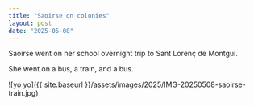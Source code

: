 ```yaml
---
title: "Saoirse on colonies"
layout: post
date: "2025-05-08"
---
```


Saoirse went on her school overnight trip to Sant Lorenç de Montgui.

She went on a bus, a train, and a bus.

![yo yo]({{ site.baseurl }}/assets/images/2025/IMG-20250508-saoirse-train.jpg)
